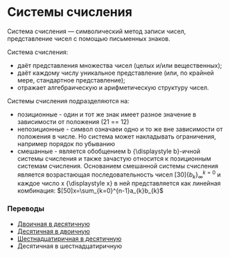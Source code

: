 Системы счисления
========================

Система счисления — символический метод записи чисел, представление чисел с помощью письменных знаков.

Система счисления:
- даёт представления множества чисел (целых и/или вещественных);
- даёт каждому числу уникальное представление (или, по крайней мере, стандартное представление);
- отражает алгебраическую и арифметическую структуру чисел.

Системы счисления подразделяются на:
- позиционные - один и тот же знак имеет разное значение в зависимости от положения (21 =\= 12)
- непозиционные - символ означаеи одно и то же вне зависимости от положения в числе. Но система может накладывать ограничения, например порядок по убыванию
- смешанные - является обобщением b {\displaystyle b}-ичной системы счисления и также зачастую относится к позиционным системам счисления. Основанием смешанной системы счисления является возрастающая последовательность чисел $[30]\{b_{k}\}_{\infty }^{k=0}$ и каждое число x {\displaystyle x} в ней представляется как линейная комбинация: $[50]x=\sum_{k=0}^{n-1}a_{k}b_{k}$

### Переводы
- [Двоичная в десятичную](%D0%94%D0%B2%D0%BE%D0%B8%D1%87%D0%BD%D0%B0%D1%8F%20%D0%B2%20%D0%B4%D0%B5%D1%81%D1%8F%D1%82%D0%B8%D1%87%D0%BD%D1%83%D1%8E.md)
- [Десятичная в двоичную](%D0%94%D0%B5%D1%81%D1%8F%D1%82%D0%B8%D1%87%D0%BD%D0%B0%D1%8F%20%D0%B2%20%D0%B4%D0%B2%D0%BE%D0%B8%D1%87%D0%BD%D1%83%D1%8E.md)
- [Шестнадцатиричная в десятичную](%D0%A8%D0%B5%D1%81%D1%82%D0%BD%D0%B0%D0%B4%D1%86%D0%B0%D1%82%D0%B8%D1%80%D0%B8%D1%87%D0%BD%D0%B0%D1%8F%20%D0%B2%20%D0%B4%D0%B5%D1%81%D1%8F%D1%82%D0%B8%D1%87%D0%BD%D1%83%D1%8E.md)
- Десятичная в шестнадцатиричную